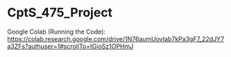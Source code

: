 # CptS_475_Project

Google Colab (Running the Code): https://colab.research.google.com/drive/1N76aumUovIab7kPa3gF7_22dJY7a3ZFs?authuser=1#scrollTo=tGioSz1OPHmJ
